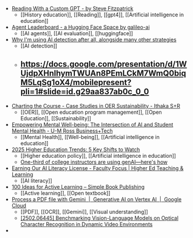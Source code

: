 - [Reading With a Custom GPT - by Steve Fitzpatrick](https://theimportantwork.substack.com/p/reading-with-a-custom-gpt)
	- [[History education]], [[Reading]], [[gpt4]], [[Artificial intelligence in education]]
- [Agent Leaderboard - a Hugging Face Space by galileo-ai](https://huggingface.co/spaces/galileo-ai/agent-leaderboard)
	- [[AI agents]], [[AI evaluation]], [[huggingface]]
- [Why I'm using AI detection after all, alongside many other strategies](https://www.linkedin.com/pulse/why-im-using-ai-detection-after-all-alongside-many-other-anna-mills-i1o2c/)
	- [[AI detection]]
	- https://docs.google.com/presentation/d/1WUjdpXHnlhymTWUAn8PEmLCkM7WmQ0biqM5LqSg1oX4/mobilepresent?pli=1#slide=id.g29aa837ab0c_0_0
		-
- [Charting the Course - Case Studies in OER Sustainability - Ithaka S+R](https://sr.ithaka.org/publications/charting-the-course/)
	- [[OER]], [[Open education program management]], [[Open Education]], [[Sustainability]]
- [Empowering Mental Well-being: The Intersection of AI and Student Mental Health - U-M Ross Business+Tech](https://businesstech.bus.umich.edu/blog/empowering-mental-well-being-the-intersection-of-ai-and-student-mental-health/)
	- [[Mental Health]], [[Well-being]], [[Artificial intelligence in education]]
- [2025 Higher Education Trends: 5 Key Shifts to Watch](https://eimpartnerships.com/articles/2025-higher-education-trends-5-key-shifts-to-watch)
	- [[Higher education policy]], [[Artificial intelligence in education]]
	- [One-third of college instructors are using genAI—here's how](https://www.insidehighered.com/news/student-success/academic-life/2024/06/28/one-third-college-instructors-are-using-genai-heres)
- [Earning Our AI Literacy License - Faculty Focus | Higher Ed Teaching & Learning](https://www.facultyfocus.com/articles/teaching-with-technology-articles/earning-our-ai-literacy-license/)
	- [[AI literacy]]
- [100 Ideas for Active Learning – Simple Book Publishing](https://openpress.sussex.ac.uk/ideasforactivelearning/)
	- [[Active learning]], [[Open textbook]]
- [Process a PDF file with Gemini  |  Generative AI on Vertex AI  |  Google Cloud](https://cloud.google.com/vertex-ai/generative-ai/docs/samples/generativeaionvertexai-gemini-pdf#generativeaionvertexai_gemini_pdf-python)
	- [[PDF]], [[OCR]], [[Gemini]], [[Visual understanding]]
	- [[2502.06445] Benchmarking Vision-Language Models on Optical Character Recognition in Dynamic Video Environments](https://arxiv.org/abs/2502.06445)
-
